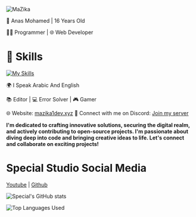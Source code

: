 ![MaZika](https://readme-typing-svg.herokuapp.com?font=Fira+Code&pause=1000&color=3c99d4&width=435&lines=Hi+guys%2C+I'm+MaZika+%F0%9F%91%8B)

👤 Anas Mohamed  |  16 Years Old

👨‍💻 Programmer | 🌐 Web Developer

# 🔧 Skills

[![My Skills](https://skillicons.dev/icons?i=html,css,ts,js,express,mongodb,vscode)](https://discord.gg/wbqYJG4HDd)

🌍 I Speak Arabic And English

📚 Editor | 💻 Error Solver | 🎮 Gamer

🌐 Website: [mazika1dev.xyz](https://mazika1dev.xyz)
💬 Connect with me on Discord: [Join my server](https://discord.gg/sp2)

**I'm dedicated to crafting innovative solutions, securing the digital realm, and actively contributing to open-source projects. I'm passionate about diving deep into code and bringing creative ideas to life. Let's connect and collaborate on exciting projects!**

# Special Studio Social Media

[Youtube](https://www.youtube.com/@specialstudioar) | [Github](https://github.com/specialstudioar)

![Special's GitHub stats](https://github-readme-stats.vercel.app/api?username=specialstudioar&show_icons=true&theme=transparent)

![Top Languages Used](https://github-readme-stats.vercel.app/api/top-langs/?username=specialstudioar&layout=donut)
